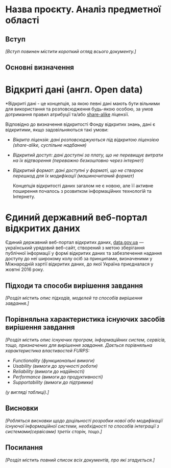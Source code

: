 # Назва проєкту. Аналіз предметної області

## Вступ

*[Вступ повинен містити короткий огляд всього документу.]*


## Основні визначення

# Відкриті дані (англ. Open data)

  *Відкриті дані - це концепція, за якою певні дані мають бути вільними для використання та розповсюдження 
будь-якою особою, за умов дотримання правил атрибуції та/або [share-alike](https://ru.wikipedia.org/wiki/Share-alike) ліцензії.

  Відповідно до визначення відкритості Фонду відкритих знань, дані є відкритими, якщо задовільняються такі умови:

- *Вікрита ліцензія: дані розповсюджуються під відкритою ліцензією (share-alike, суспільне надбання)*
- *Відкритий доступ: дані доступні за плату, що не перевищує витрати на їх відтворення (переважно безкоштовно через інтернет)*
- *Відкритий формат: дані доступні у форматі, що не створює перешкод для їх модифікації (машиночитаний формат)*

  Концепція відкритості даних загалом не є новою, але її активне поширення почалось з розвитком інформаційних технологій та Інтернету.

# Єдиний державний веб-портал відкритих даних

  Єдиний державний веб-портал відкритих даних, [data.gov.ua](https://data.gov.ua/) — український урядовий веб-сайт, створений з метою зберігання публічної 
інформації у формі відкритих даних та забезпечення надання доступу до неї широкому колу осіб за принципами, визначеними у Міжнародній 
хартії відкритих даних, до якої Україна приєдналася у жовтні 2016 року.




## Підходи та способи вирішення завдання

*[Розділ містить опис підходів, моделей та способів вирішення завдання.]*

## Порівняльна характеристика існуючих засобів вирішення завдання

*[Розділ містить опис існуючих програм, інформаційних систем, сервісів, тощо, призначених для вирішення 
завдання. Дається порівняльна характеристика властивостей FURPS:*
- *Functionality (функциональні вимоги)*
- *Usability (вимоги до зручності роботи)*
- *Reliability (вимоги до надійності)*
- *Performance (вимоги до продуктивності)*
- *Supportability (вимоги до підтримки)*

 *(у вигляді таблиці).]*

## Висновки

*[Робляться висновки щодо доцільності розробки нової або модифікації існуючої інформаційної системи, необхідності та способів інтеграції з системами(сервісами) третіх сторін, тощо.]*

## Посилання

*[Розділ містить повний список всіх документів, про які згадується.]*
